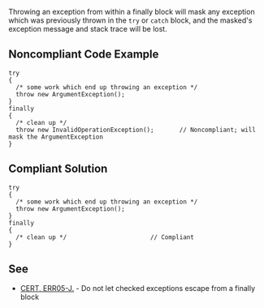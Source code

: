 
Throwing an exception from within a finally block will mask any exception which was previously thrown in the `try` or `catch` block, and the masked's exception message and stack trace will be lost.

## Noncompliant Code Example


    try
    {
      /* some work which end up throwing an exception */
      throw new ArgumentException();
    }
    finally
    {
      /* clean up */
      throw new InvalidOperationException();       // Noncompliant; will mask the ArgumentException
    }


## Compliant Solution


    try
    {
      /* some work which end up throwing an exception */
      throw new ArgumentException();
    }
    finally
    {
      /* clean up */                       // Compliant
    }


## See

- [CERT, ERR05-J.](https://wiki.sei.cmu.edu/confluence/x/FTZGBQ) - Do not let checked exceptions escape from a finally block

